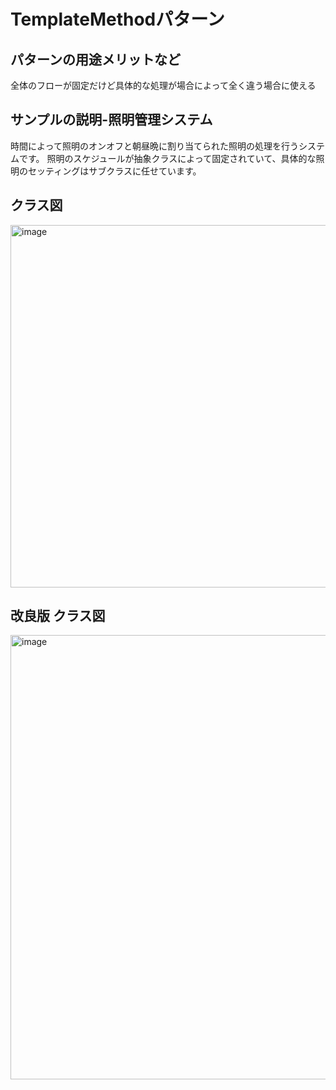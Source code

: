 # TemplateMethodパターン
## パターンの用途メリットなど
全体のフローが固定だけど具体的な処理が場合によって全く違う場合に使える
## サンプルの説明-照明管理システム
時間によって照明のオンオフと朝昼晩に割り当てられた照明の処理を行うシステムです。
照明のスケジュールが抽象クラスによって固定されていて、具体的な照明のセッティングはサブクラスに任せています。
## クラス図
<img width="580" alt="image" src="https://github.com/user-attachments/assets/2d7a9d28-14a3-474c-88a2-632c5057a1e1" />


## 改良版 クラス図 
<img width="711" alt="image" src="https://github.com/user-attachments/assets/fdbb7ee1-11f9-45c8-a264-b4809bbdb6a7" />

